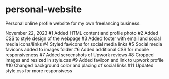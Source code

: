 # personal-website
Personal online profile website for my own freelancing business.

November 22, 2023
#1 Added HTML content and profile photo
#2 Added CSS to style design of the webpage
#3 Added footer with email and social media icons/links
#4 Styled favicons for social media links
#5 Social media favicons added to images folder
#6 Added additional CSS for mobile responsiveness
#7 Added screenshots of Upwork reviews
#8 Cropped images and resized in style.css
#9 Added favicon and link to upwork profile
#10 Changed background color and placing of social links
#11 Updated style.css for more responsivess